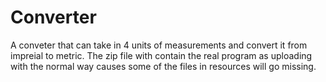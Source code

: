 # Converter
A conveter that can take in 4 units of measurements and convert it from impreial to metric.
The zip file with contain the real program as uploading with the normal way causes some of the files in resources will go missing.
